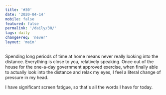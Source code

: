 ```yaml
---
title: '#30'
date: '2020-04-14'
mobile: false
featured: false
permalink: '/daily/30/'
tags: daily
changeFreq: 'never'
layout: 'main'
---
```


Spending long periods of time at home means never really looking into the distance. Everything is close to you, relatively speaking. Once out of the house for the one-a-day government approved exercise, when finally able to actually look into the distance and relax my eyes, I feel a literal change of pressure in my head.

I have significant screen fatigue, so that's all the words I have for today.
